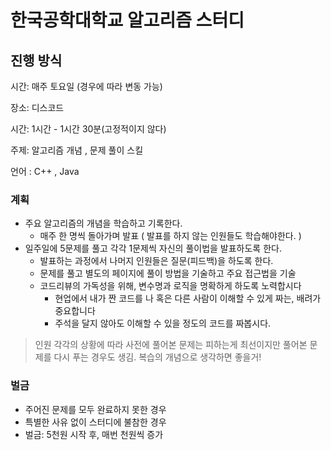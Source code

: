 # 한국공학대학교 알고리즘 스터디

## 진행 방식

시간: 매주 토요일 (경우에 따라 변동 가능)

장소: 디스코드

시간: 1시간 - 1시간 30분(고정적이지 않다)

주제: 알고리즘 개념 , 문제 풀이 스킬

언어 : C++ , Java

### 계획

- 주요 알고리즘의 개념을 학습하고 기록한다.
    - 매주 한 명씩 돌아가며 발표 ( 발표를 하지 않는 인원들도 학습해야한다. )
- 일주일에 5문제를 풀고 각각 1문제씩 자신의 풀이법을 발표하도록 한다.
    - 발표하는 과정에서 나머지 인원들은 질문(피드백)을 하도록 한다.
    - 문제를 풀고 별도의 페이지에 풀이 방법을 기술하고 주요 접근법을 기술
    - 코드리뷰의 가독성을 위해, 변수명과 로직을 명확하게 하도록 노력합시다
        - 현업에서 내가 짠 코드를 나 혹은 다른 사람이 이해할 수 있게 짜는, 배려가 중요합니다
        - 주석을 달지 않아도 이해할 수 있을 정도의 코드를 짜봅시다.

> 인원 각각의 상황에 따라 사전에 풀어본 문제는 피하는게 최선이지만 풀어본 문제를 다시 푸는 경우도 생김. 복습의 개념으로 생각하면 좋을거!
> 

### 벌금

- 주어진 문제를 모두 완료하지 못한 경우
- 특별한 사유 없이 스터디에 불참한 경우
- 벌금: 5천원 시작 후, 매번 천원씩 증가
